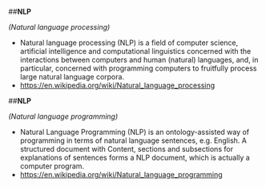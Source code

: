 ##**NLP**

*(Natural language processing)*

* Natural language processing (NLP) is a field of computer science, artificial intelligence and computational linguistics concerned with the interactions between computers and human (natural) languages, and, in particular, concerned with programming computers to fruitfully process large natural language corpora.
* <https://en.wikipedia.org/wiki/Natural_language_processing>

##**NLP**

*(Natural language programming)*

* Natural Language Programming (NLP) is an ontology-assisted way of programming in terms of natural language sentences, e.g. English. A structured document with Content, sections and subsections for explanations of sentences forms a NLP document, which is actually a computer program.
* <https://en.wikipedia.org/wiki/Natural_language_programming>

